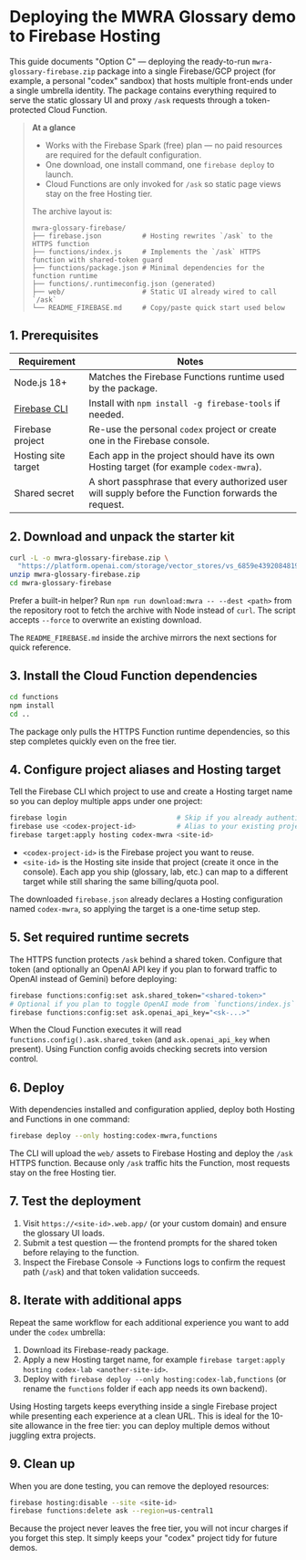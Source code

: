 # Deploying the MWRA Glossary demo to Firebase Hosting

This guide documents "Option C" — deploying the ready-to-run `mwra-glossary-firebase.zip` package into a single Firebase/GCP
project (for example, a personal "codex" sandbox) that hosts multiple front-ends under a single umbrella identity. The package
contains everything required to serve the static glossary UI and proxy `/ask` requests through a token-protected Cloud Function.

> **At a glance**
>
> * Works with the Firebase Spark (free) plan — no paid resources are required for the default configuration.
> * One download, one install command, one `firebase deploy` to launch.
> * Cloud Functions are only invoked for `/ask` so static page views stay on the free Hosting tier.
>
> The archive layout is:
>
> ```text
> mwra-glossary-firebase/
> ├── firebase.json          # Hosting rewrites `/ask` to the HTTPS function
> ├── functions/index.js     # Implements the `/ask` HTTPS function with shared-token guard
> ├── functions/package.json # Minimal dependencies for the function runtime
> ├── functions/.runtimeconfig.json (generated)
> ├── web/                   # Static UI already wired to call `/ask`
> └── README_FIREBASE.md     # Copy/paste quick start used below
> ```

## 1. Prerequisites

| Requirement | Notes |
| --- | --- |
| Node.js 18+ | Matches the Firebase Functions runtime used by the package. |
| [Firebase CLI](https://firebase.google.com/docs/cli) | Install with `npm install -g firebase-tools` if needed. |
| Firebase project | Re-use the personal `codex` project or create one in the Firebase console. |
| Hosting site target | Each app in the project should have its own Hosting target (for example `codex-mwra`). |
| Shared secret | A short passphrase that every authorized user will supply before the Function forwards the request. |

## 2. Download and unpack the starter kit

```bash
curl -L -o mwra-glossary-firebase.zip \
  "https://platform.openai.com/storage/vector_stores/vs_6859e43920848191a894dd36ecf0595a/mwra-glossary-firebase.zip?download=1"
unzip mwra-glossary-firebase.zip
cd mwra-glossary-firebase
```

Prefer a built-in helper? Run `npm run download:mwra -- --dest <path>` from the repository
root to fetch the archive with Node instead of `curl`. The script accepts `--force` to
overwrite an existing download.

The `README_FIREBASE.md` inside the archive mirrors the next sections for quick reference.

## 3. Install the Cloud Function dependencies

```bash
cd functions
npm install
cd ..
```

The package only pulls the HTTPS Function runtime dependencies, so this step completes quickly even on the free tier.

## 4. Configure project aliases and Hosting target

Tell the Firebase CLI which project to use and create a Hosting target name so you can deploy multiple apps under one project:

```bash
firebase login                           # Skip if you already authenticated
firebase use <codex-project-id>          # Alias to your existing project
firebase target:apply hosting codex-mwra <site-id>
```

* `<codex-project-id>` is the Firebase project you want to reuse.
* `<site-id>` is the Hosting site inside that project (create it once in the console). Each app you ship (glossary, lab, etc.)
  can map to a different target while still sharing the same billing/quota pool.

The downloaded `firebase.json` already declares a Hosting configuration named `codex-mwra`, so applying the target is a one-time
setup step.

## 5. Set required runtime secrets

The HTTPS function protects `/ask` behind a shared token. Configure that token (and optionally an OpenAI API key if you plan to
forward traffic to OpenAI instead of Gemini) before deploying:

```bash
firebase functions:config:set ask.shared_token="<shared-token>"
# Optional if you plan to toggle OpenAI mode from `functions/index.js`
firebase functions:config:set ask.openai_api_key="<sk-...>"
```

When the Cloud Function executes it will read `functions.config().ask.shared_token` (and `ask.openai_api_key` when present). Using
Function config avoids checking secrets into version control.

## 6. Deploy

With dependencies installed and configuration applied, deploy both Hosting and Functions in one command:

```bash
firebase deploy --only hosting:codex-mwra,functions
```

The CLI will upload the `web/` assets to Firebase Hosting and deploy the `/ask` HTTPS function. Because only `/ask` traffic hits
the Function, most requests stay on the free Hosting tier.

## 7. Test the deployment

1. Visit `https://<site-id>.web.app/` (or your custom domain) and ensure the glossary UI loads.
2. Submit a test question — the frontend prompts for the shared token before relaying to the function.
3. Inspect the Firebase Console → Functions logs to confirm the request path (`/ask`) and that token validation succeeds.

## 8. Iterate with additional apps

Repeat the same workflow for each additional experience you want to add under the `codex` umbrella:

1. Download its Firebase-ready package.
2. Apply a new Hosting target name, for example `firebase target:apply hosting codex-lab <another-site-id>`.
3. Deploy with `firebase deploy --only hosting:codex-lab,functions` (or rename the `functions` folder if each app needs its own
   backend).

Using Hosting targets keeps everything inside a single Firebase project while presenting each experience at a clean URL. This is
ideal for the 10-site allowance in the free tier: you can deploy multiple demos without juggling extra projects.

## 9. Clean up

When you are done testing, you can remove the deployed resources:

```bash
firebase hosting:disable --site <site-id>
firebase functions:delete ask --region=us-central1
```

Because the project never leaves the free tier, you will not incur charges if you forget this step. It simply keeps your
"codex" project tidy for future demos.
